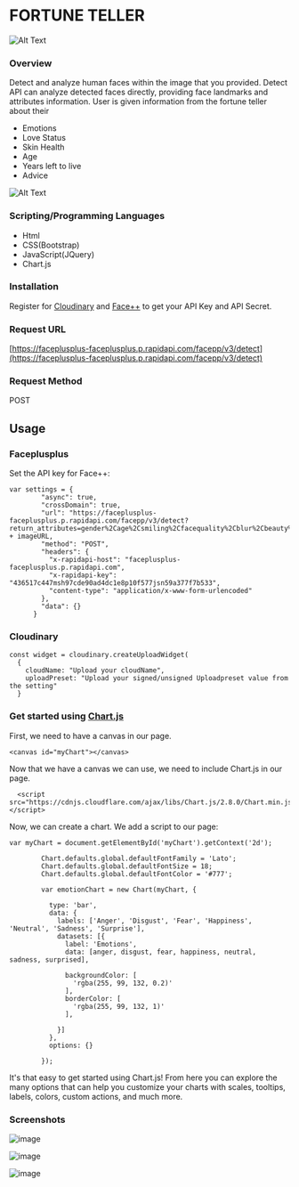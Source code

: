 # FORTUNE TELLER
![Alt Text](https://media.giphy.com/media/TKjro9r9pf6YkhPSbp/giphy.gif)

### Overview
Detect and analyze human faces within the image that you provided. Detect API can analyze detected faces directly, providing face landmarks and attributes information. User is given information from the fortune teller about their 
* Emotions
* Love Status
* Skin Health
* Age
* Years left to live
* Advice

![Alt Text](https://media.giphy.com/media/IhVVhIB2OrH6h3T3Xf/giphy.gif)
### Scripting/Programming Languages
* Html
* CSS(Bootstrap)
* JavaScript(JQuery)
* Chart.js

### Installation
Register for [Cloudinary](https://cloudinary.com)  and [Face++](https://rapidapi.com) to get your API Key and API Secret.

### Request URL
[https://faceplusplus-faceplusplus.p.rapidapi.com/facepp/v3/detect](https://faceplusplus-faceplusplus.p.rapidapi.com/facepp/v3/detect)

### Request Method
POST

## Usage

### Faceplusplus
Set the API key for Face++:

```
var settings = {
        "async": true,
        "crossDomain": true,
        "url": "https://faceplusplus-faceplusplus.p.rapidapi.com/facepp/v3/detect?return_attributes=gender%2Cage%2Csmiling%2Cfacequality%2Cblur%2Cbeauty%2Cemotion%2Cfacequality%2Cethnicity%2Cskinstatus&image_url=" + imageURL,
        "method": "POST",
        "headers": {
          "x-rapidapi-host": "faceplusplus-faceplusplus.p.rapidapi.com",
          "x-rapidapi-key": "436517c447msh97cde90ad4dc1e8p10f577jsn59a377f7b533",
          "content-type": "application/x-www-form-urlencoded"
        },
        "data": {}
      }
```

### Cloudinary
```
const widget = cloudinary.createUploadWidget(
  {
    cloudName: "Upload your cloudName",
    uploadPreset: "Upload your signed/unsigned Uploadpreset value from the setting"
  }
```
  ### Get started using [Chart.js](https://www.chartjs.org)

First, we need to have a canvas in our page.
```
<canvas id="myChart"></canvas>
```

Now that we have a canvas we can use, we need to include Chart.js in our page.
```
  <script src="https://cdnjs.cloudflare.com/ajax/libs/Chart.js/2.8.0/Chart.min.js"></script>
```
Now, we can create a chart. We add a script to our page:

```
var myChart = document.getElementById('myChart').getContext('2d');
        
        Chart.defaults.global.defaultFontFamily = 'Lato';
        Chart.defaults.global.defaultFontSize = 18;
        Chart.defaults.global.defaultFontColor = '#777';

        var emotionChart = new Chart(myChart, {
           
          type: 'bar',
          data: {
            labels: ['Anger', 'Disgust', 'Fear', 'Happiness', 'Neutral', 'Sadness', 'Surprise'],
            datasets: [{
              label: 'Emotions',
              data: [anger, disgust, fear, happiness, neutral, sadness, surprised],

              backgroundColor: [
                'rgba(255, 99, 132, 0.2)'  
              ],
              borderColor: [
                'rgba(255, 99, 132, 1)'
              ],

            }]
          },
          options: {}

        });

```
It's that easy to get started using Chart.js! From here you can explore the many options that can help you customize your charts with scales, tooltips, labels, colors, custom actions, and much more.

### Screenshots
![image](https://user-images.githubusercontent.com/52920074/66786296-e3327b00-eead-11e9-9cbb-7f604aa33968.png)



![image](https://user-images.githubusercontent.com/52920074/66786411-399fb980-eeae-11e9-8ffe-ca80d3d08bc0.png)


![image](https://user-images.githubusercontent.com/52920074/66786472-6ce24880-eeae-11e9-9689-e5178c52f6a9.png)



